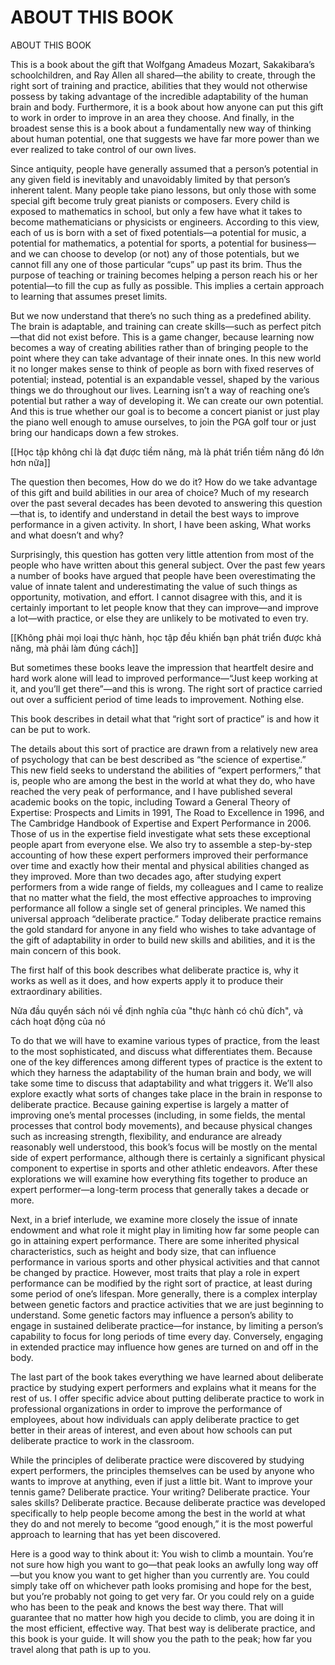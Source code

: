 # ABOUT THIS BOOK

ABOUT THIS BOOK

This is a book about the gift that Wolfgang Amadeus Mozart, Sakakibara’s schoolchildren, and Ray Allen all shared—the ability to create, through the right sort of training and practice, abilities that they would not otherwise possess by taking advantage of the incredible adaptability of the human brain and body. Furthermore, it is a book about how anyone can put this gift to work in order to improve in an area they choose. And finally, in the broadest sense this is a book about a fundamentally new way of thinking about human potential, one that suggests we have far more power than we ever realized to take control of our own lives.

Since antiquity, people have generally assumed that a person’s potential in any given field is inevitably and unavoidably limited by that person’s inherent talent. Many people take piano lessons, but only those with some special gift become truly great pianists or composers. Every child is exposed to mathematics in school, but only a few have what it takes to become mathematicians or physicists or engineers. According to this view, each of us is born with a set of fixed potentials—a potential for music, a potential for mathematics, a potential for sports, a potential for business—and we can choose to develop (or not) any of those potentials, but we cannot fill any one of those particular “cups” up past its brim. Thus the purpose of teaching or training becomes helping a person reach his or her potential—to fill the cup as fully as possible. This implies a certain approach to learning that assumes preset limits.

But we now understand that there’s no such thing as a predefined ability. The brain is adaptable, and training can create skills—such as perfect pitch—that did not exist before. This is a game changer, because learning now becomes a way of creating abilities rather than of bringing people to the point where they can take advantage of their innate ones. In this new world it no longer makes sense to think of people as born with fixed reserves of potential; instead, potential is an expandable vessel, shaped by the various things we do throughout our lives. Learning isn’t a way of reaching one’s potential but rather a way of developing it. We can create our own potential. And this is true whether our goal is to become a concert pianist or just play the piano well enough to amuse ourselves, to join the PGA golf tour or just bring our handicaps down a few strokes.

[[Học tập không chỉ là đạt được tiềm năng, mà là phát triển tiềm năng đó lớn hơn nữa]]

The question then becomes, How do we do it? How do we take advantage of this gift and build abilities in our area of choice? Much of my research over the past several decades has been devoted to answering this question—that is, to identify and understand in detail the best ways to improve performance in a given activity. In short, I have been asking, What works and what doesn’t and why?

Surprisingly, this question has gotten very little attention from most of the people who have written about this general subject. Over the past few years a number of books have argued that people have been overestimating the value of innate talent and underestimating the value of such things as opportunity, motivation, and effort. I cannot disagree with this, and it is certainly important to let people know that they can improve—and improve a lot—with practice, or else they are unlikely to be motivated to even try. 

[[Không phải mọi loại thực hành, học tập đều khiến bạn phát triển được khả năng, mà phải làm đúng cách]]

But sometimes these books leave the impression that heartfelt desire and hard work alone will lead to improved performance—“Just keep working at it, and you’ll get there”—and this is wrong. The right sort of practice carried out over a sufficient period of time leads to improvement. Nothing else.

This book describes in detail what that “right sort of practice” is and how it can be put to work.

The details about this sort of practice are drawn from a relatively new area of psychology that can be best described as “the science of expertise.” This new field seeks to understand the abilities of “expert performers,” that is, people who are among the best in the world at what they do, who have reached the very peak of performance, and I have published several academic books on the topic, including Toward a General Theory of Expertise: Prospects and Limits in 1991, The Road to Excellence in 1996, and The Cambridge Handbook of Expertise and Expert Performance in 2006. Those of us in the expertise field investigate what sets these exceptional people apart from everyone else. We also try to assemble a step-by-step accounting of how these expert performers improved their performance over time and exactly how their mental and physical abilities changed as they improved. More than two decades ago, after studying expert performers from a wide range of fields, my colleagues and I came to realize that no matter what the field, the most effective approaches to improving performance all follow a single set of general principles. We named this universal approach “deliberate practice.” Today deliberate practice remains the gold standard for anyone in any field who wishes to take advantage of the gift of adaptability in order to build new skills and abilities, and it is the main concern of this book.

The first half of this book describes what deliberate practice is, why it works as well as it does, and how experts apply it to produce their extraordinary abilities. 

Nửa đầu quyển sách nói về định nghĩa của "thực hành có chủ đích", và cách hoạt động của nó

To do that we will have to examine various types of practice, from the least to the most sophisticated, and discuss what differentiates them. Because one of the key differences among different types of practice is the extent to which they harness the adaptability of the human brain and body, we will take some time to discuss that adaptability and what triggers it. We’ll also explore exactly what sorts of changes take place in the brain in response to deliberate practice. Because gaining expertise is largely a matter of improving one’s mental processes (including, in some fields, the mental processes that control body movements), and because physical changes such as increasing strength, flexibility, and endurance are already reasonably well understood, this book’s focus will be mostly on the mental side of expert performance, although there is certainly a significant physical component to expertise in sports and other athletic endeavors. After these explorations we will examine how everything fits together to produce an expert performer—a long-term process that generally takes a decade or more.

Next, in a brief interlude, we examine more closely the issue of innate endowment and what role it might play in limiting how far some people can go in attaining expert performance. There are some inherited physical characteristics, such as height and body size, that can influence performance in various sports and other physical activities and that cannot be changed by practice. However, most traits that play a role in expert performance can be modified by the right sort of practice, at least during some period of one’s lifespan. More generally, there is a complex interplay between genetic factors and practice activities that we are just beginning to understand. Some genetic factors may influence a person’s ability to engage in sustained deliberate practice—for instance, by limiting a person’s capability to focus for long periods of time every day. Conversely, engaging in extended practice may influence how genes are turned on and off in the body.

The last part of the book takes everything we have learned about deliberate practice by studying expert performers and explains what it means for the rest of us. I offer specific advice about putting deliberate practice to work in professional organizations in order to improve the performance of employees, about how individuals can apply deliberate practice to get better in their areas of interest, and even about how schools can put deliberate practice to work in the classroom.

While the principles of deliberate practice were discovered by studying expert performers, the principles themselves can be used by anyone who wants to improve at anything, even if just a little bit. Want to improve your tennis game? Deliberate practice. Your writing? Deliberate practice. Your sales skills? Deliberate practice. Because deliberate practice was developed specifically to help people become among the best in the world at what they do and not merely to become “good enough,” it is the most powerful approach to learning that has yet been discovered.

Here is a good way to think about it: You wish to climb a mountain. You’re not sure how high you want to go—that peak looks an awfully long way off—but you know you want to get higher than you currently are. You could simply take off on whichever path looks promising and hope for the best, but you’re probably not going to get very far. Or you could rely on a guide who has been to the peak and knows the best way there. That will guarantee that no matter how high you decide to climb, you are doing it in the most efficient, effective way. That best way is deliberate practice, and this book is your guide. It will show you the path to the peak; how far you travel along that path is up to you.